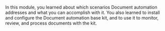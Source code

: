 In this module, you learned about which scenarios Document automation addresses and what you can accomplish with it. You also learned to install and configure the Document automation base kit, and to use it to monitor, review, and process documents with the kit.
